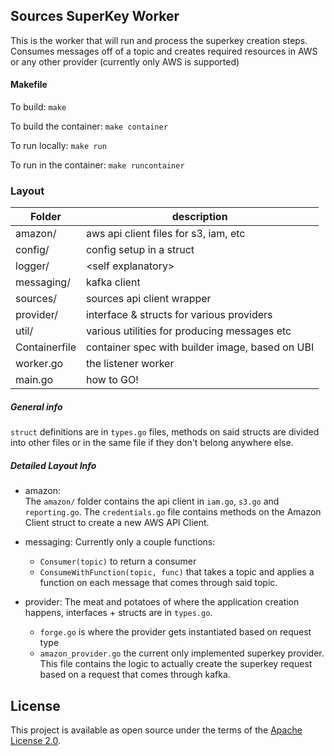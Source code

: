 ## Sources SuperKey Worker

This is the worker that will run and process the superkey creation steps. Consumes messages off of a topic and creates required resources in AWS or any other provider (currently only AWS is supported)

#### Makefile
To build:
`make` 

To build the container:
`make container`

To run locally:
`make run`

To run in the container:
`make runcontainer`

### Layout
|Folder|description|
|---|---|
|amazon/       | aws api client files for s3, iam, etc|
|config/       | config setup in a struct|
|logger/       | \<self explanatory>|
|messaging/    | kafka client |
|sources/      | sources api client wrapper|
|provider/     | interface & structs for various providers|
|util/         | various utilities for producing messages etc|
|Containerfile | container spec with builder image, based on UBI|
|worker.go     | the listener worker|
|main.go       | how to GO!|

##### General info
`struct` definitions are in `types.go` files, methods on said structs are divided into other files or in the same file if they don't belong anywhere else.
##### Detailed Layout Info

- amazon:  
    The `amazon/` folder contains the api client in `iam.go`, `s3.go` and `reporting.go`. 
    The `credentials.go` file contains methods on the Amazon Client struct to create a new AWS API Client.

- messaging: 
Currently only a couple functions: 
    - `Consumer(topic)` to return a consumer 
    - `ConsumeWithFunction(topic, func)` that takes a topic and applies a function on each message that comes through said topic. 

- provider:
The meat and potatoes of where the application creation happens, interfaces + structs are in `types.go`.
    - `forge.go` is where the provider gets instantiated based on request type
    - `amazon_provider.go` the current only implemented superkey provider. This file contains the logic to actually create the superkey request based on a request that comes through kafka.

## License

This project is available as open source under the terms of the [Apache License 2.0](http://www.apache.org/licenses/LICENSE-2.0).
